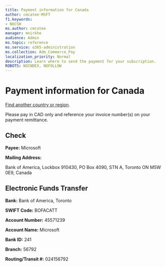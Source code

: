 ```yaml
---
title: Payment information for Canada
author: cmcatee-MSFT
f1.keywords:
- NOCSH
ms.author: cmcatee
manager: mnirkhe
audience: Admin
ms.topic: reference
ms.service: o365-administration
ms.collection: Adm_Commerce_Pay
localization_priority: Normal
description: Learn where to send the payment for your subscription.
ROBOTS: NOINDEX, NOFOLLOW
---                                
```


# Payment information for Canada

[Find another country or region](../billing-and-payments/pay-for-your-subscription.md).

Please pay in CAD only and reference your invoice number(s) on your payment remittance.

## Check

**Payee:** Microsoft

**Mailing Address:**

Bank of America, Lockbox 910430, PO Box 4090, STN A, Toronto ON M5W 0E9, Canada

## Electronic Funds Transfer

**Bank:** Bank of America, Toronto

**SWIFT Code:** BOFACATT

**Account Number:** 45571239

**Account Name:** Microsoft

**Bank ID:** 241

**Branch:** 56792

**Routing/Transit #:** 024156792